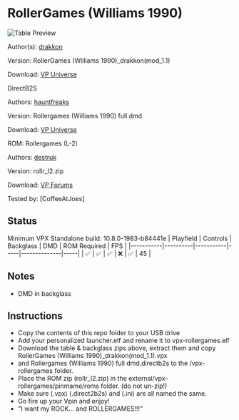# RollerGames (Williams 1990)

![Table Preview](https://vpuniverse.com/screenshots/monthly_2022_10/1290685543_2022-10-1722_17_04-VisualPinballPlayer.png.7b32adeacc9107a574285f7d7fe038fb.png)

Author(s): [drakkon](https://vpuniverse.com/profile/51568-drakkon/)
  
Version:  RollerGames (Williams 1990)_drakkon(mod_1.1)

Download:  [VP Universe](https://vpuniverse.com/files/file/11677-rollergames-williams-1990-drakkon-mod-11/)

DirectB2S

Authors: [hauntfreaks](https://vpuniverse.com/profile/5216-hauntfreaks/)

Version: Rollergames (Williams 1990) full dmd

Download: [VP Universe](https://vpuniverse.com/files/file/13593-laser-war-data-east-1987-alt2-standardfull-dmd/)


ROM: Rollergames (L-2)

Authors: [destruk](https://www.vpforums.org/index.php?showuser=5)

Version: rollr_l2.zip

Download: [VP Forums](https://www.vpforums.org/index.php?app=downloads&showfile=941)


Tested by:
[CoffeeAtJoes]

## Status 

Minimum VPX Standalone build: 10.8.0-1983-b84441e
| Playfield | Controls | Backglass | DMD | ROM Required | FPS | 
|-----------|----------|-----------|-----|--------------|-----|
| :white_check_mark: | :white_check_mark: | :white_check_mark: | :x: | :white_check_mark: | 45 |

## Notes

- DMD in backglass

## Instructions

- Copy the contents of this repo folder to your USB drive
- Add your personalized launcher.elf and rename it to vpx-rollergames.elf
- Download the table & backglass zips above, extract them and copy RollerGames (Williams 1990)_drakkon(mod_1.1).vpx
- and Rollergames (Williams 1990) full dmd.directb2s to the /vpx-rollergames folder.
- Place the ROM zip (rollr_l2.zip) in the external/vpx-rollergames/pinmame/roms folder. (do not un-zip!)
- Make sure (.vpx) (.direct2b2s) and (.ini) are all named the same. 
- Go fire up your Vpin and enjoy!
- "I want my ROCK... and ROLLERGAMES!!!"